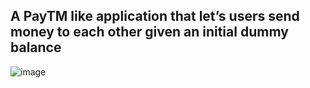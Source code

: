 
## A PayTM like application that let’s users send money to each other given an initial dummy balance

![image](https://github.com/sahilsharma3942/payments-app/assets/149527956/a4a429a0-9f28-41fe-8ad6-8fe988143c35)
